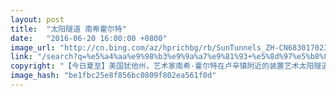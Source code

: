 ```yaml
---
layout: post
title:  "太阳隧道 南希霍尔特"
date:   "2016-06-20 16:00:00 +0800"
image_url: "http://cn.bing.com/az/hprichbg/rb/SunTunnels_ZH-CN6830170234_1920x1080.jpg"
link: "/search?q=%e5%a4%aa%e9%98%b3%e9%9a%a7%e9%81%93+%e5%8d%97%e5%b8%8c%e9%9c%8d%e5%b0%94%e7%89%b9&form=pgbar1&mkt=zh-cn"
copyright: "【今日夏至】美国犹他州，艺术家南希·霍尔特在卢辛镇附近的装置艺术太阳隧道 (© Lindsay Daniels/Tandem Stills +Motion)"
image_hash: "be1fbc25e8f856bc0809f802ea561f0d"
---
```

